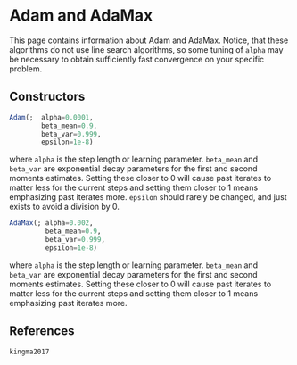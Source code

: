 # Adam and AdaMax
This page contains information about Adam and AdaMax. Notice, that these algorithms do not use line search algorithms, so some tuning of `alpha` may be necessary to obtain sufficiently fast convergence on your specific problem.
## Constructors
```julia
Adam(;  alpha=0.0001,
        beta_mean=0.9,
        beta_var=0.999,
        epsilon=1e-8)
```

where `alpha` is the step length or learning parameter. `beta_mean` and `beta_var` are exponential decay parameters for the first and second moments estimates. Setting these closer to 0 will cause past iterates to matter less for the current steps and setting them closer to 1 means emphasizing past iterates more. `epsilon` should rarely be changed, and just exists to avoid a division by 0.


```julia
AdaMax(; alpha=0.002,
         beta_mean=0.9,
         beta_var=0.999,
         epsilon=1e-8)
```
where `alpha` is the step length or learning parameter. `beta_mean` and `beta_var` are exponential decay parameters for the first and second moments estimates. Setting these closer to 0 will cause past iterates to matter less for the current steps and setting them closer to 1 means emphasizing past iterates more.

## References

```@bibliography
kingma2017
```
